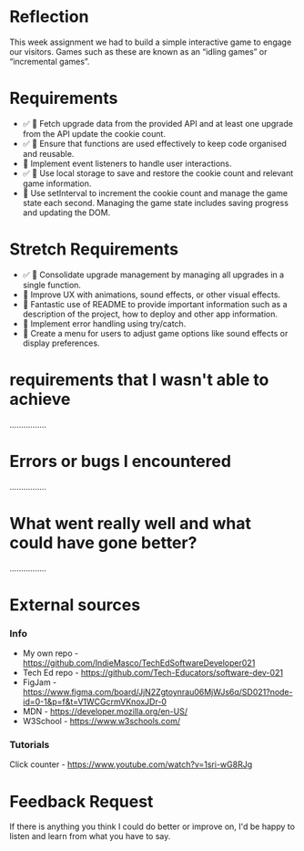 # Reflection

This week assignment we had to build a simple interactive game to engage our visitors. Games such as these are known as an “idling games” or “incremental games”.

# Requirements

- ✅ 🎯 Fetch upgrade data from the provided API and at least one upgrade from the API update the cookie count.
- ✅ 🎯 Ensure that functions are used effectively to keep code organised and reusable.
- 🎯 Implement event listeners to handle user interactions.
- ✅ 🎯 Use local storage to save and restore the cookie count and relevant game information.
- 🎯 Use setInterval to increment the cookie count and manage the game state each second. Managing the game state includes saving progress and updating the DOM.

# Stretch Requirements

- ✅ 🏹 Consolidate upgrade management by managing all upgrades in a single function.
- 🏹 Improve UX with animations, sound effects, or other visual effects.
- 🏹 Fantastic use of README to provide important information such as a description of the project, how to deploy and other app information.
- 🏹 Implement error handling using try/catch.
- 🏹 Create a menu for users to adjust game options like sound effects or display preferences.

# requirements that I wasn't able to achieve

................

# Errors or bugs I encountered

................

# What went really well and what could have gone better?

................

# External sources

### Info

- My own repo - https://github.com/IndieMasco/TechEdSoftwareDeveloper021
- Tech Ed repo - https://github.com/Tech-Educators/software-dev-021
- FigJam - https://www.figma.com/board/JjN2Zgtoynrau06MjWJs6q/SD021?node-id=0-1&p=f&t=V1WCGcrmVKnoxJDr-0
- MDN - https://developer.mozilla.org/en-US/
- W3School - https://www.w3schools.com/

### Tutorials

Click counter - https://www.youtube.com/watch?v=1sri-wG8RJg

# Feedback Request

If there is anything you think I could do better or improve on, I'd be happy to listen and learn from what you have to say.
